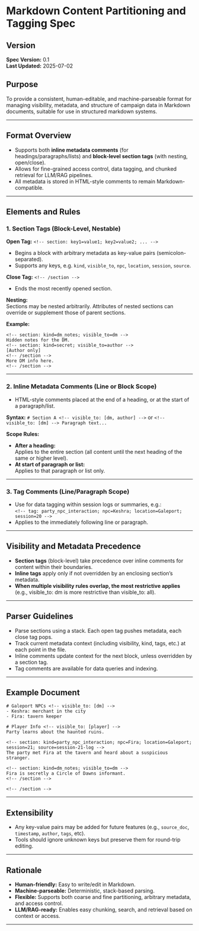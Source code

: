 # Markdown Content Partitioning and Tagging Spec

## **Version**

**Spec Version:** 0.1  
**Last Updated:** 2025-07-02

## Purpose

To provide a consistent, human-editable, and machine-parseable format for managing visibility, metadata, and structure of campaign data in Markdown documents, suitable for use in structured markdown systems.

---

## Format Overview
- Supports both **inline metadata comments** (for headings/paragraphs/lists) and **block-level section tags** (with nesting, open/close).    
- Allows for fine-grained access control, data tagging, and chunked retrieval for LLM/RAG pipelines.    
- All metadata is stored in HTML-style comments to remain Markdown-compatible.    

---

## Elements and Rules

### 1. **Section Tags (Block-Level, Nestable)**
**Open Tag:**
`<!-- section: key1=value1; key2=value2; ... -->`
- Begins a block with arbitrary metadata as key-value pairs (semicolon-separated).    
- Supports any keys, e.g. `kind`, `visible_to`, `npc`, `location`, `session`, `source`.    

**Close Tag:**
`<!-- /section -->`
- Ends the most recently opened section.    

**Nesting:**  
Sections may be nested arbitrarily. Attributes of nested sections can override or supplement those of parent sections.

**Example:**
```
<!-- section: kind=dm_notes; visible_to=dm -->
Hidden notes for the DM.
<!-- section: kind=secret; visible_to=author -->
[Author only]
<!-- /section -->
More DM info here.
<!-- /section -->
```

---

### 2. **Inline Metadata Comments (Line or Block Scope)**

- HTML-style comments placed at the end of a heading, or at the start of a paragraph/list.  

**Syntax:**
`# Section A <!-- visible_to: [dm, author] -->`
or
`<!-- visible_to: [dm] --> Paragraph text...`

**Scope Rules:**
- **After a heading:**  
    Applies to the entire section (all content until the next heading of the same or higher level).
- **At start of paragraph or list:**  
    Applies to that paragraph or list only.
---

### 3. **Tag Comments (Line/Paragraph Scope)**

- Use for data tagging within session logs or summaries, e.g.:    
    `<!-- tag: party_npc_interaction; npc=Keshra; location=Galeport; session=20 -->`
- Applies to the immediately following line or paragraph.

---

## **Visibility and Metadata Precedence**
- **Section tags** (block-level) take precedence over inline comments for content within their boundaries.
- **Inline tags** apply only if not overridden by an enclosing section’s metadata.
- **When multiple visibility rules overlap, the most restrictive applies** (e.g., visible_to: dm is more restrictive than visible_to: all).

---
## **Parser Guidelines**
- Parse sections using a stack. Each open tag pushes metadata, each close tag pops.
- Track current metadata context (including visibility, kind, tags, etc.) at each point in the file.
- Inline comments update context for the next block, unless overridden by a section tag.
- Tag comments are available for data queries and indexing.

---

## **Example Document**
```
# Galeport NPCs <!-- visible_to: [dm] -->
- Keshra: merchant in the city
- Fira: tavern keeper

# Player Info <!-- visible_to: [player] -->
Party learns about the haunted ruins.

<!-- section: kind=party_npc_interaction; npc=Fira; location=Galeport; session=21; source=session-21-log -->
The party met Fira at the tavern and heard about a suspicious stranger.

<!-- section: kind=dm_notes; visible_to=dm -->
Fira is secretly a Circle of Dawns informant.
<!-- /section -->

<!-- /section -->
```

---

## **Extensibility**
- Any key-value pairs may be added for future features (e.g., `source_doc`, `timestamp`, `author`, `tags`, etc).
- Tools should ignore unknown keys but preserve them for round-trip editing.

---

## **Rationale**
- **Human-friendly:** Easy to write/edit in Markdown.
- **Machine-parseable:** Deterministic, stack-based parsing.
- **Flexible:** Supports both coarse and fine partitioning, arbitrary metadata, and access control.
- **LLM/RAG-ready:** Enables easy chunking, search, and retrieval based on context or access.

---